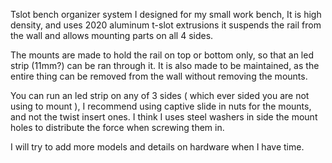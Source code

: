 Tslot bench organizer system I designed for my small work bench, It is high density, and uses 2020 aluminum t-slot extrusions
it suspends the rail from the wall and allows mounting parts on all 4 sides. 

The mounts are made to hold the rail on top or bottom only, so that an led strip (11mm?) can be ran through it. 
It is also made to be maintained, as the entire thing can be removed from the wall without removing the mounts.

You can run an led strip on any of 3 sides ( which ever sided you are not using to mount ), 
I recommend using captive slide in nuts for the mounts, and not the twist insert ones. 
I think I uses steel washers in side the mount holes to distribute the force when screwing them in.

I will try to add more models and details on hardware when I have time. 
